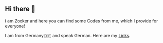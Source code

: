 ## Hi there 👋
i am Zocker and here you can find some Codes from me, which I provide for everyone!

I am from Germany🇩🇪 and speak German. Here are my [Links](https://premiumway-hosting.de/@zocker). 

<!--
**zocker-1/zocker-1** is a ✨ _special_ ✨ repository because its `README.md` (this file) appears on your GitHub profile.

Here are some ideas to get you started:

- 🔭 I’m currently working on ...
- 🌱 I’m currently learning ...
- 👯 I’m looking to collaborate on ...
- 🤔 I’m looking for help with ...
- 💬 Ask me about ...
- 📫 How to reach me: ...
- 😄 Pronouns: ...
- ⚡ Fun fact: ...
-->
